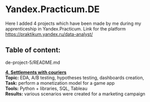 # Yandex.Practicum.DE
 
Here I added 4 projects which have been made by me during my apprenticeship in Yandex.Practicum. Link for the platform https://praktikum.yandex.ru/data-analyst/

## Table of content:
de-project-5/README.md

**[4. Settlements with couriers](https://github.com/makarov-m/Yandex.Practicum.DE/tree/main/de-project-5)** <br />
**Topic:** EDA, A/B testing, hypotheses testing, dashboards creation,<br />
**Task:** perform a monetization model for a game app<br />
**Tools:** Python + libraries, SQL, Tableau<br />
**Results:** various scenarios were created for a marketing campaign<br />
